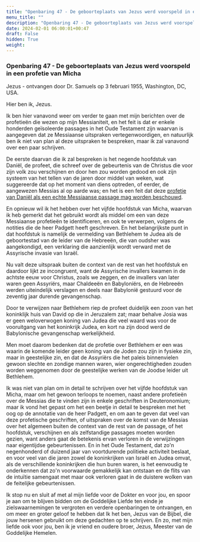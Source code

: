 ```yaml
---
title: "Openbaring 47 - De geboorteplaats van Jezus werd voorspeld in een profetie van Micha"
menu_title: ""
description: "Openbaring 47 - De geboorteplaats van Jezus werd voorspeld in een profetie van Micha"
date: 2024-02-01 06:00:01+00:47
draft: False
hidden: True
weight:
---
```

### Openbaring 47 - De geboorteplaats van Jezus werd voorspeld in een profetie van Micha

Jezus - ontvangen door Dr. Samuels op 3 februari 1955, Washington, DC, USA.

Hier ben ik, Jezus.

Ik ben hier vanavond weer om verder te gaan met mijn berichten over de profetieën die wezen op mijn Messianiteit, en het feit is dat er enkele honderden geïsoleerde passages in het Oude Testament zijn waarvan is aangegeven dat ze Messiaanse uitspraken vertegenwoordigen, en natuurlijk ben ik niet van plan al deze uitspraken te bespreken, maar ik zal vanavond over een paar schrijven.

De eerste daarvan die ik zal bespreken is het negende hoofdstuk van Daniël, de profeet, die schreef over de gebeurtenis van de Christus die voor zijn volk zou verschijnen en door hen zou worden gedood en ook zijn systeem van het tellen van de jaren door middel van weken, wat suggereerde dat op het moment van diens optreden, of eerder, de aangewezen Messias al op aarde was; en het is een feit dat deze [profetie van Daniël als een echte Messiaanse passage mag worden beschouwd](/2-nl-samuels-messages/2-1-nl-revelations/nl-rev-29-samuels-jesus/).

En opnieuw wil ik het hebben over het vijfde hoofdstuk van Micha, waarvan ik heb gemerkt dat het gebruikt wordt als middel om een van deze Messiaanse profetieën te identificeren, en ook te verwerpen, volgens de notities die de heer Padgett heeft geschreven. En het belangrijkste punt in dat hoofdstuk is namelijk de vermelding van Bethlehem te Judea als de geboortestad van de leider van de Hebreeën, die van oudsher was aangekondigd, een verklaring die aanzienlijk wordt verward met de Assyrische invasie van Israël.

Nu valt deze uitspraak buiten de context van de rest van het hoofdstuk en daardoor lijkt ze incongruent, want de Assyrische invallers kwamen in de achtste eeuw voor Christus, zoals we zeggen, en de invallers van later waren geen Assyriërs, maar Chaldeeën en Babyloniërs, en de Hebreeën werden uiteindelijk verslagen en deels naar Babylonië gestuurd voor de zeventig jaar durende gevangenschap.

Door te verwijzen naar Bethlehem riep de profeet duidelijk een zoon van het koninklijk huis van David op die in Jeruzalem zat; maar behalve Josia was er geen weloverwogen koning van Judea die veel waard was voor de vooruitgang van het koninkrijk Judea, en kort na zijn dood werd de Babylonische gevangenschap werkelijkheid.

Men moet daarom bedenken dat de profetie over Bethlehem er een was waarin de komende leider geen koning van de Joden zou zijn in fysieke zin, maar in geestelijke zin, en dat de Assyriërs die het paleis binnenvielen gewoon slechte en zondige mannen waren, wier ongerechtigheden zouden worden weggenomen door de geestelijke werken van de Joodse leider uit Bethlehem.

Ik was niet van plan om in detail te schrijven over het vijfde hoofdstuk van Micha, maar om het gewoon terloops te noemen, naast andere profetieën over de Messias die te vinden zijn in enkele geschriften in Deuteronomium; maar ik vond het gepast om het een beetje in detail te bespreken met het oog op de annotatie van de heer Padgett, en om aan te geven dat veel van deze profetische geschriften, of uitspraken over de komst van de Messias over het algemeen buiten de context van de rest van de passage, of het hoofdstuk, verschijnen en als zelfstandige passages moeten worden gezien, want anders gaat de betekenis ervan verloren in de verwijzingen naar eigentijdse gebeurtenissen. En in het Oude Testament, dat zo'n negenhonderd of duizend jaar van voortdurende politieke activiteit beslaat, en voor veel van die jaren zowel de koninkrijken van Israël en Judea omvat, als de verschillende koninkrijken die hun buren waren, is het eenvoudig te onderkennen dat zo'n voorwaarde gemakkelijk kan ontstaan en de flits van de intuïtie samengaat met maar ook verloren gaat in de duistere wolken van de feitelijke gebeurtenissen.

Ik stop nu en sluit af met al mijn liefde voor de Dokter en voor jou, en spoor je aan om te blijven bidden om de Goddelijke Liefde ten einde je zielswaarnemingen te vergroten en verdere openbaringen te ontvangen, en om meer en groter geloof te hebben dat Ik het ben, Jezus van de Bijbel, die jouw hersenen gebruikt om deze gedachten op te schrijven. En zo, met mijn liefde ook voor jou, ben ik je vriend en oudere broer, Jezus, Meester van de Goddelijke Hemelen.
